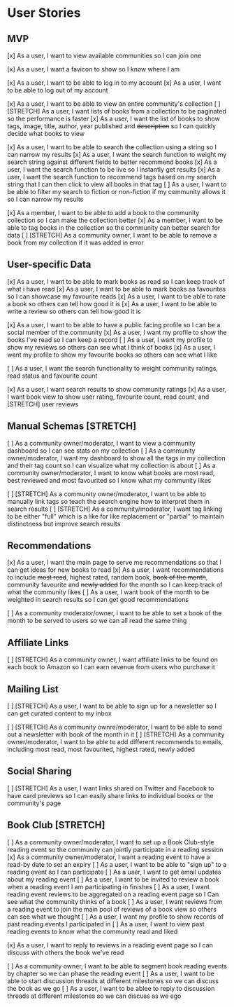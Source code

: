 # User Stories

## MVP

[x] As a user, I want to view available communities so I can join one

[x] As a user, I want a favicon to show so I know where I am 

<!-- [ ] As a user, I want to be able to register for an account with an email address -->
[x] As a user, I want to be able to log in to my account
[x] As a user, I want to be able to log out of my account

[x] As a user, I want to be able to view an entire community's collection
[ ] [STRETCH] As a user, I want lists of books from a collection to be paginated so the performance is faster
[x] As a user, I want the list of books to show tags, image, title, author, year published and ~~description~~ so I can quickly decide what books to view

[x] As a user, I want to be able to search the collection using a string so I can narrow my results
[x] As a user, I want the search function to weight my search string against different fields to better recommend books
[x] As a user, I want the search function to be live so I instantly get results
[x] As a user, I want the search function to recommend tags based on my search string that I can then click to view all books in that tag
[ ] As a user, I want to be able to filter my search to fiction or non-fiction if my community allows it so I can narrow my results

[x] As a member, I want to be able to add a book to the community collection so I can make the collection better
[x] As a member, I want to be able to tag books in the collection so the community can better search for data
[ ] [STRETCH] As a community owner, I want to be able to remove a book from my collection if it was added in error

## User-specific Data

[x] As a user, I want to be able to mark books as read so I can keep track of what i have read
[x] As a user, I want to be able to mark books as favourites so I can showcase my favourite reads
[x] As a user, I want to be able to rate a book so others can tell how good it is
[x] As a user, I want to be able to write a review so others can tell how good it is

[x] As a user, I want to be able to have a public facing profile so I can be a social member of the community
[x] As a user, I want my profile to show the books I've read so I can keep a record
[ ] As a user, I want my profile to show my reviews so others can see what I think of books
[x] As a user, I want my profile to show my favourite books so others can see what I like

[ ] As a user, I want the search functionality to weight community ratings, read status and favourite count

[x] As a user, I want search results to show community ratings
[x] As a user, I want book view to show user rating, favourite count, read count, and [STRETCH] user reviews

## Manual Schemas [STRETCH]

[ ] As a community owner/moderator, I want to view a community dashboard so I can see stats on my collection
[ ] As a community owner/moderator, I want my dashboard to show all the tags in my collection and their tag count so I can visualize what my collection is about
[ ] As a community owner/moderator, I want to know what books are most read, best reviewed and most favourited so I know what my community likes

[ ] [STRETCH] As a community owner/moderator, I want to be able to manually link tags so teach the search engine how to interpret them in search results
[ ] [STRETCH] As a community/moderator, I want tag linking to be either "full" which is a like for like replacement or "partial" to maintain distinctness but improve search results

## Recommendations

[x] As a user, I want the main page to serve me recommendations so that I can get ideas for new books to read
[x] As a user, I want recommendations to include ~~most read~~, highest rated, random book, ~~book of the month~~, community favourite and ~~newly added~~ for the month so I can keep track of what the community likes
[ ] As a user, I want book of the month to be weighted in search results so I can get good recommendations

[ ] As a community moderator/owner, i want to be able to set a book of the month to be served to users so we can all read the same thing

## Affiliate Links

[ ] [STRETCH] As a community owner, I want affiliate links to be found on each book to Amazon so I can earn revenue from users who purchase it

## Mailing List

[ ] [STRETCH] As a user, I want to be able to sign up for a newsletter so I can get curated content to my inbox

[ ] [STRETCH] As a community ownre/moderator, I want to be able to send out a newsletter with book of the month in it
[ ] [STRETCH] As a community owner/moderator, I want to be able to add different recommends to emails, including most read, most favourited, highest rated, newly added

## Social Sharing

[ ] [STRETCH] As a user, I want links shared on Twitter and Facebook to have card previews so I can easily share links to individual books or the community's page

## Book Club [STRETCH]

[ ] As a community owner/moderator, I want to set up a Book Club-style reading event so the community can jointly participate in a reading session
[x] As a community owner/moderator, I want a reading event to have a read-by date to set an expiry
[ ] As a user, I want to be able to "sign up" to a reading event so I can participate
[ ] As a user, I want to get email updates about my reading event
[ ] As a user, I want to be invited to review a book when a reading event I am participating in finishes
[ ] As a user, I want reading event reviews to be aggregated on a reading event page so I Can see what the community thinks of a book
[ ] As a user, I want reviews from a reading event to join the main pool of reviews of a book view so others can see what we thought
[ ] As a user, I want my profile to show records of past reading events I participated in
[ ] As a user, I want to view past reading events to know what the community read and liked

[x] As a user, I want to reply to reviews in a reading event page so I can discuss with others the book we've read

[ ] As a community owner, I want to be able to segment book reading events by chapter so we can phase the reading event
[ ] As a user, I want to be able to start discussion threads at different milestones so we can discuss the book as we go
[ ] As a user, I want to be ablee to reply to discussion threads at different milestones so we can discuss as we ego